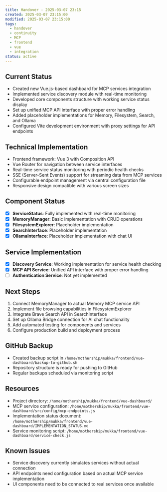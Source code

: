 ```yaml
---
title: Handover - 2025-03-07 23:15
created: 2025-03-07 23:15:00
modified: 2025-03-07 23:15:00
tags:
  - handover
  - continuity
  - MCP
  - frontend
  - vue
  - integration
status: active
---
```


## Current Status
- Created new Vue.js-based dashboard for MCP services integration
- Implemented service discovery module with real-time monitoring
- Developed core components structure with working service status display
- Set up unified MCP API interface with proper error handling
- Added placeholder implementations for Memory, Filesystem, Search, and Ollama
- Configured Vite development environment with proxy settings for API endpoints

## Technical Implementation
- Frontend framework: Vue 3 with Composition API
- Vue Router for navigation between service interfaces
- Real-time service status monitoring with periodic health checks
- SSE (Server-Sent Events) support for streaming data from MCP services
- Configurable endpoint management via central configuration file
- Responsive design compatible with various screen sizes

## Component Status
- [x] **ServiceStatus**: Fully implemented with real-time monitoring
- [x] **MemoryManager**: Basic implementation with CRUD operations
- [x] **FilesystemExplorer**: Placeholder implementation
- [x] **SearchInterface**: Placeholder implementation
- [x] **OllamaInterface**: Placeholder implementation with chat UI

## Service Implementation
- [x] **Discovery Service**: Working implementation for service health checking
- [x] **MCP API Service**: Unified API interface with proper error handling
- [ ] **Authentication Service**: Not yet implemented

## Next Steps
1. Connect MemoryManager to actual Memory MCP service API
2. Implement file browsing capabilities in FilesystemExplorer
3. Integrate Brave Search API in SearchInterface
4. Set up Ollama Bridge connection for AI chat functionality
5. Add automated testing for components and services
6. Configure production build and deployment process

## GitHub Backup
- Created backup script in `/home/mothership/mukka/frontend/vue-dashboard/backup-to-github.sh`
- Repository structure is ready for pushing to GitHub
- Regular backups scheduled via monitoring script

## Resources
- Project directory: `/home/mothership/mukka/frontend/vue-dashboard/`
- MCP service configuration: `/home/mothership/mukka/frontend/vue-dashboard/src/config/mcp-endpoints.js`
- Implementation status document: `/home/mothership/mukka/frontend/vue-dashboard/IMPLEMENTATION_STATUS.md`
- Service monitoring script: `/home/mothership/mukka/frontend/vue-dashboard/service-check.js`

## Known Issues
- Service discovery currently simulates services without actual connection
- API endpoints need configuration based on actual MCP service implementation
- UI components need to be connected to real services once available